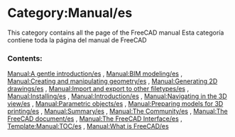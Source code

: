 # Category:Manual/es
This category contains all the page of the FreeCAD manual Esta categoría contiene toda la página del manual de FreeCAD

### Contents:

[Manual:A gentle introduction/es](Manual:A_gentle_introduction/es.md) , [Manual:BIM modeling/es](Manual:BIM_modeling/es.md) , [Manual:Creating and manipulating geometry/es](Manual:Creating_and_manipulating_geometry/es.md) , [Manual:Generating 2D drawings/es](Manual:Generating_2D_drawings/es.md) , [Manual:Import and export to other filetypes/es](Manual:Import_and_export_to_other_filetypes/es.md) , [Manual:Installing/es](Manual:Installing/es.md) , [Manual:Introduction/es](Manual:Introduction/es.md) , [Manual:Navigating in the 3D view/es](Manual:Navigating_in_the_3D_view/es.md) , [Manual:Parametric objects/es](Manual:Parametric_objects/es.md) , [Manual:Preparing models for 3D printing/es](Manual:Preparing_models_for_3D_printing/es.md) , [Manual:Summary/es](Manual:Summary/es.md) , [Manual:The Community/es](Manual:The_Community/es.md) , [Manual:The FreeCAD document/es](Manual:The_FreeCAD_document/es.md) , [Manual:The FreeCAD Interface/es](Manual:The_FreeCAD_Interface/es.md) , [Template:Manual:TOC/es](Template:Manual:TOC/es.md) , [Manual:What is FreeCAD/es](Manual:What_is_FreeCAD/es.md)
